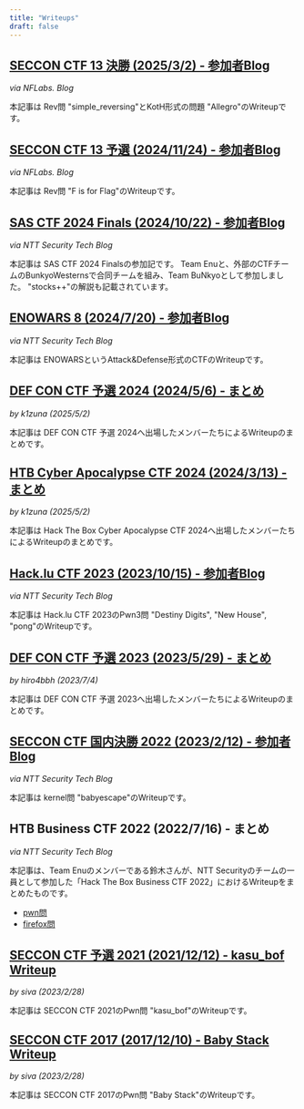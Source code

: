 ```yaml
---
title: "Writeups"
draft: false
---
```



## [SECCON CTF 13 決勝 (2025/3/2) - 参加者Blog](https://blog.nflabs.jp/entry/2025/03/28/090000)
*via NFLabs. Blog*

本記事は Rev問 "simple_reversing"とKotH形式の問題 "Allegro"のWriteupです。

## [SECCON CTF 13 予選 (2024/11/24) - 参加者Blog](https://blog.nflabs.jp/entry/2024/12/05/093000)
*via NFLabs. Blog*

本記事は Rev問 "F is for Flag"のWriteupです。

## [SAS CTF 2024 Finals (2024/10/22) - 参加者Blog](https://jp.security.ntt/tech_blog/sas-ctf-2024-final)
*via NTT Security Tech Blog*

本記事は SAS CTF 2024 Finalsの参加記です。
Team Enuと、外部のCTFチームのBunkyoWesternsで合同チームを組み、Team BuNkyoとして参加しました。
"stocks++"の解説も記載されています。

## [ENOWARS 8 (2024/7/20) - 参加者Blog](https://jp.security.ntt/tech_blog/enowars-8-writeup-attack-and-defense)
*via NTT Security Tech Blog*

本記事は ENOWARSというAttack&Defense形式のCTFのWriteupです。

## [DEF CON CTF 予選 2024 (2024/5/6) - まとめ](/writeup/def_con_ctf_quals_2024/)
*by k1zuna (2025/5/2)*

本記事は DEF CON CTF 予選 2024へ出場したメンバーたちによるWriteupのまとめです。

## [HTB Cyber Apocalypse CTF 2024 (2024/3/13) - まとめ](/writeup/htb_cyber_apocalypse_ctf_2024)
*by k1zuna (2025/5/2)*

本記事は Hack The Box Cyber Apocalypse CTF 2024へ出場したメンバーたちによるWriteupのまとめです。

## [Hack.lu CTF 2023 (2023/10/15) - 参加者Blog](https://jp.security.ntt/tech_blog/hack-lu-ctf-2023-writeup)
*via NTT Security Tech Blog*

本記事は Hack.lu CTF 2023のPwn3問 "Destiny Digits", "New House", "pong"のWriteupです。

## [DEF CON CTF 予選 2023 (2023/5/29) - まとめ](/writeup/def_con_ctf_quals_2023/)
*by hiro4bbh (2023/7/4)*

本記事は DEF CON CTF 予選 2023へ出場したメンバーたちによるWriteupのまとめです。

## [SECCON CTF 国内決勝 2022 (2023/2/12) - 参加者Blog](https://jp.security.ntt/tech_blog/102i7lq)
*via NTT Security Tech Blog*

本記事は kernel問 "babyescape"のWriteupです。

## HTB Business CTF 2022 (2022/7/16) - まとめ
*via NTT Security Tech Blog*

本記事は、Team Enuのメンバーである鈴木さんが、NTT Securityのチームの一員として参加した「Hack The Box Business CTF 2022」におけるWriteupをまとめたものです。

- [pwn問](https://jp.security.ntt/tech_blog/102htzm)
- [firefox問](https://jp.security.ntt/tech_blog/102htp3)

## [SECCON CTF 予選 2021 (2021/12/12) - kasu_bof Writeup](/writeup/seccon_ctf_2021_kasu_bof/)
*by siva (2023/2/28)*

本記事は SECCON CTF 2021のPwn問 "kasu_bof"のWriteupです。

## [SECCON CTF 2017 (2017/12/10) - Baby Stack Writeup](/writeup/seccon_ctf_2017_baby_stack/)
*by siva (2023/2/28)*

本記事は SECCON CTF 2017のPwn問 "Baby Stack"のWriteupです。
